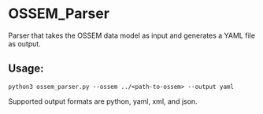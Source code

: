 # OSSEM_Parser
Parser that takes the OSSEM data model as input and generates a YAML file as output.


## Usage:
```python3 ossem_parser.py --ossem ../<path-to-ossem> --output yaml```

Supported output formats are python, yaml, xml, and json.
